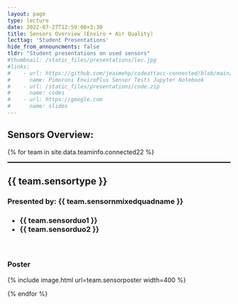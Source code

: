 ```yaml
---
layout: page
type: lecture
date: 2022-07-27T12:59:00+3:30
title: Sensors Overview (Enviro + Air Quality)
lecttag: 'Student Presentations'
hide_from_announcments: false
tldr: "Student presentations on used sensors"
#thumbnail: /static_files/presentations/lec.jpg
#links: 
#    - url: https://github.com/jeaimehp/codeattacc-connected/blob/main/Notebook/EnviroPlus-test-example.ipynb
#      name: Pimoroni EnviroPlus Sensor Tests Jupyter Notebook
#    - url: /static_files/presentations/code.zip
#      name: codes
#    - url: https://google.com
#      name: slides
---
```

## Sensors Overview:
{% for team in site.data.teaminfo.connected22 %}
<div style="border-top: 2px solid black;">
<h2>{{ team.sensortype }}</h2>
<h3>Presented by: {{ team.sensornmixedquadname }}<h3>
<ul style="font-weight: bold;">
  <li> {{ team.sensorduo1 }} </li>
  <li> {{ team.sensorduo2 }} </li>
</ul>
<br>
<h3>Poster</h3>
{% include image.html url=team.sensorposter width=400 %}



{% endfor %}




